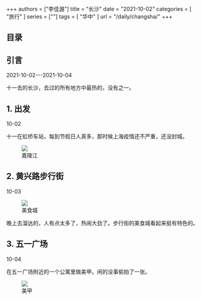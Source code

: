 +++
authors = ["李佳潞"]
title = "长沙"
date = "2021-10-02"
categories = [
    "旅行"
]
series = [""]
tags = [
    "华中"
]
url = "/daily/changsha/"
+++
<!DOCTYPE html>
<html lang="zh-CN">
<head>
    <meta charset="UTF-8">
    <meta name="viewport" content="width=device-width, initial-scale=1.0">
    <link rel="stylesheet" href="/assets/css/styles.css">
    <script src="/assets/js/toc.js"></script>    
</head>
<body>
    <article>
        <nav>
            <h2>目录</h2>
            <ul id="toc">
                <!-- 目录项会在这里动态生成 -->
            </ul>
        </nav>
        <section>
            <h2>引言</h2>
            <p>2021-10-02---2021-10-04</p>
            <p>         十一去的长沙，去过的所有地方中最热的，没有之一。</p>
        </section>
        <section>
            <h2>1. 出发</h2>
            <p>10-02 <i class="fas fa-sun"></i></p>
            <p>         十一在虹桥车站，每到节假日人真多，那时候上海疫情还不严重，还没封城。</p>
            <div class="container">
                <div class="image">
                    <figure>
                        <a data-fancybox="gallery" href="https://cdn.heirenlop.com/daily-record/changsha1.jpg">
    <img src="https://cdn.heirenlop.com/daily-record/changsha1.jpg" loading="lazy">
</a>
                        <figcaption>嘉陵江</figcaption>
                    </figure>
                </div>
            </div>
        </section>
        <section>
            <h2>2. 黄兴路步行街</h2>
            <p>10-03 <i class="fas fa-sun"></i></p>
            <div class="container">
                <div class="image">
                    <figure>
                        <a data-fancybox="gallery" href="https://cdn.heirenlop.com/daily-record/changsha3.jpg">
    <img src="https://cdn.heirenlop.com/daily-record/changsha3.jpg" loading="lazy">
</a>
                        <figcaption>美食城</figcaption>
                    </figure>
                </div>
                <div class="text">
                    <p>         晚上去溜达的，人有点太多了，热闹大劲了。步行街的美食城看起来挺有特色的。</p>
                </div>
            </div>
        </section>
        <section>
            <h2>3. 五一广场</h2>
            <p>10-04 <i class="fas fa-sun"></i></p>
            <div class="container">
                <div class="text">
                    <p>         在五一广场附近的一个公寓里做美甲。闲的没事偷拍了一张。</p>
                </div>
                <div class="image">
                    <figure>
                        <a data-fancybox="gallery" href="https://cdn.heirenlop.com/daily-record/changsha2.jpg">
    <img src="https://cdn.heirenlop.com/daily-record/changsha2.jpg" loading="lazy">
</a>
                        <figcaption>美甲</figcaption>
                    </figure>
                </div>
            </div>
        </section>
    </article>
</body>
</html>